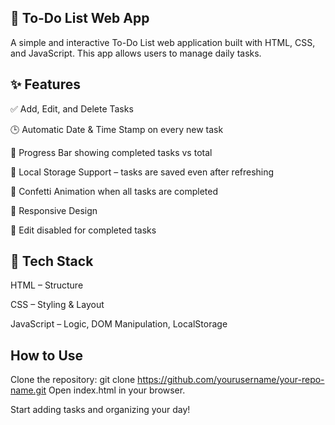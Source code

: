 📌 To-Do List Web App
--------------------------------------------------------------------
A simple and interactive To-Do List web application built with HTML, CSS, and JavaScript.
This app allows users to manage daily tasks. 

✨ Features
---------------------------------------------------------------------
✅ Add, Edit, and Delete Tasks

🕒 Automatic Date & Time Stamp on every new task

🎯 Progress Bar showing completed tasks vs total

🧠 Local Storage Support – tasks are saved even after refreshing

🎉 Confetti Animation when all tasks are completed

📱 Responsive Design

🚫 Edit disabled for completed tasks

💾 Tech Stack
-----------------------------------------------------------------------
HTML – Structure

CSS – Styling & Layout

JavaScript – Logic, DOM Manipulation, LocalStorage

How to Use
----------------------------------------------------------
Clone the repository:
git clone https://github.com/yourusername/your-repo-name.git
Open index.html in your browser.

Start adding tasks and organizing your day!
